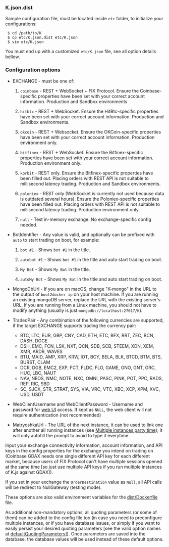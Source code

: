 ### K.json.dist
Sample configuration file, must be located inside `etc` folder, to initialize your configurations:
```
 $ cd /path/to/K
 $ cp etc/K.json.dist etc/K.json
 $ vim etc/K.json
```

You must end up with a customized `etc/K.json` file, see all option details bellow.

### Configuration options

  * EXCHANGE - must be one of:

    1. `coinbase` - REST + WebSocket + FIX Protocol. Ensure the Coinbase-specific properties have been set with your correct account information. Production and Sandbox environments

    2. `hitbtc` - REST + WebSocket. Ensure the HitBtc-specific properties have been set with your correct account information. Production and Sandbox environments.

    3. `okcoin` - REST + Websocket. Ensure the OKCoin-specific properties have been set with your correct account information. Production environment only.

    4. `bitfinex` - REST + WebSocket. Ensure the Bitfinex-specific properties have been set with your correct account information. Production environment only.

    5. `korbit` - REST only. Ensure the Bitfinex-specific properties have been filled out. Placing orders with REST API is not suitable to millisecond latency trading. Production and Sandbox environments.

    6. `poloniex` - REST only (WebSocket is currently not used because data is outdated several hours). Ensure the Poloniex-specific properties have been filled out. Placing orders with REST API is not suitable to millisecond latency trading. Production environment only.

    7. `null` - Test in-memory exchange. No exchange-specific config needed.

  * BotIdentifier - Any value is valid, and optionally can be prefixed with `auto` to start trading on boot, for example:

    1. `bot #1` - Shows `bot #1` in the title.

    2. `autobot #1` - Shows `bot #1` in the title and auto start trading on boot.

    3. `My Bot` - Shows `My Bot` in the title.

    4. `autoMy Bot` - Shows `My Bot` in the title and auto start trading on boot.


  * MongoDbUrl - If you are on macOS, change "K-mongo" in the URL to the output of `boot2docker ip` on your host machine. If you are running an existing mongoDB server, replace the URL with the existing server's URL. If you are running from a Linux machine, you should not have to modify anything (usually is just `mongodb://localhost:27017/K`).

  * TradedPair - Any combination of the following currencies are supported, if the target EXCHANGE supports trading the currency pair:

    - BTC, LTC, EUR, GBP, CNY, CAD, ETH, ETC, BFX, RRT, ZEC, BCN, DASH, DOGE
    - DSH, EMC, FCN, LSK, NXT, QCN, SDB, SCB, STEEM, XDN, XEM, XMR, ARDR, WAVES
    - BTU, MAID, AMP, XRP, KRW, IOT, BCY, BELA, BLK, BTCD, BTM, BTS, BURST, CLAM
    - DCR, DGB, EMC2, EXP, FCT, FLDC, FLO, GAME, GNO, GNT, GRC, HUC, LBC, NAUT
    - NAV, NEOS, NMC, NOTE, NXC, OMNI, PASC, PINK, POT, PPC, RADS, REP, RIC, SBD
    - SC, SJCX, STR, STRAT, SYS, VIA, VRC, VTC, XBC, XCP, XPM, XVC, USD, USDT

  * WebClientUsername and WebClientPassword - Username and password for [web UI](https://github.com/ctubio/Krypto-trading-bot#web-ui) access. If kept as `NULL`, the web client will not require authentication (not recommended)

  * MatryoshkaUrl - The URL of the next instance, it can be used to link one after another all running instances (see [Multiple instances party time](https://github.com/ctubio/Krypto-trading-bot#multiple-instances-party-time)); it will only autofill the prompt to avoid to type it everytime.

Input your exchange connectivity information, account information, and API keys in the config properties for the exchange you intend on trading on (Coinbase GDAX needs one single different API key for each different market, because users of FIX Protocol can't have multiple sessions opened at the same time [so just use multiple API keys if you run multiple instances of K.js against GDAX]).

If you set in your exchange the `OrderDestination` value as `Null`, all API calls will be redirect to NullGateway (testing mode).

These options are also valid environment variables for the [dist/Dockerfile](https://github.com/ctubio/Krypto-trading-bot/tree/master/dist#dockerfile) file.

As additional non-mandatory options, all quoting parameters (or some of them) can be added to the config file too (in case you need to preconfigure multiple instances, or if you have database issues, or simply if you want to easily persist your desired quoting parameters [see the valid option names at [defaultQuotingParameters](https://github.com/ctubio/Krypto-trading-bot/blob/master/src/server/main.ts#L40)]). Once parameters are saved into the database, the database values will be used instead of these default options.